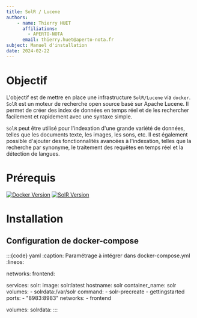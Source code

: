 ```yaml
---
title: SolR / Lucene
authors: 
    - name: Thierry HUET
      affiliations: 
        - APERTO-NOTA
      email: thierry.huet@aperto-nota.fr
subject: Manuel d'installation
date: 2024-02-22
---
```


# Objectif

L'objectif est de mettre en place une infrastructure ``SolR/Lucene`` via ``docker``. \
``SolR`` est un moteur de recherche open source basé sur Apache Lucene. Il permet de créer des index de données en temps réel et de les rechercher facilement et rapidement avec une syntaxe simple.

``SolR`` peut être utilisé pour l'indexation d'une grande variété de données, telles que les documents texte, les images, les sons, etc. Il est également possible d'ajouter des fonctionnalités avancées à l'indexation, telles que la recherche par synonyme, le traitement des requêtes en temps réel et la détection de langues.

# Prérequis

[![Docker Version](https://img.shields.io/badge/docker-4.38.0-blue)](https://hub.docker.com/)
[![SolR Version](https://img.shields.io/badge/SolR-9.8.0-green)](https://hub.docker.com/_/solr)

# Installation

## Configuration de docker-compose

:::{code} yaml
:caption: Paramétrage à intégrer dans docker-compose.yml
:lineos:

networks:
  frontend:

services:
  solr:
    image: solr:latest
    hostname: solr
    container_name: solr
    volumes:
      - solrdata:/var/solr
    command:
      - solr-precreate
      - gettingstarted
    ports:
      - "8983:8983"
    networks:
      - frontend

volumes:
  solrdata:
:::